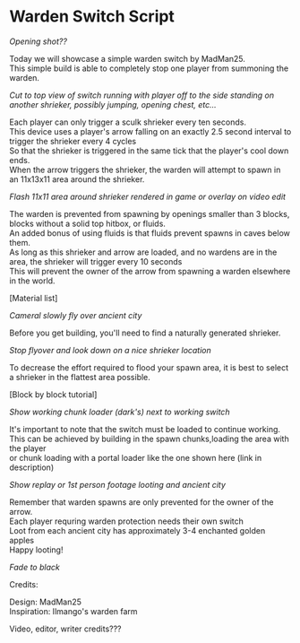 # Warden Switch Script

*Opening shot??*

Today we will showcase a simple warden switch by MadMan25.  
This simple build is able to completely stop one player from summoning the warden.  

*Cut to top view of switch running with player off to the side standing on another shrieker, possibly jumping, opening chest, etc...*

Each player can only trigger a sculk shrieker every ten seconds.  
This device uses a player's arrow falling on an exactly 2.5 second interval to trigger the shrieker every 4 cycles  
So that the shrieker is triggered in the same tick that the player's cool down ends.  
When the arrow triggers the shrieker, the warden will attempt to spawn in an 11x13x11 area around the shrieker.

*Flash 11x11 area around shrieker rendered in game or overlay on video edit*

The warden is prevented from spawning by openings smaller than 3 blocks, blocks without a solid top hitbox, or fluids.  
An added bonus of using fluids is that fluids prevent spawns in caves below them.  
As long as this shrieker and arrow are loaded, and no wardens are in the area, the shrieker will trigger every 10 seconds  
This will prevent the owner of the arrow from spawning a warden elsewhere in the world.

[Material list]

*Cameral slowly fly over ancient city*

Before you get building, you'll need to find a naturally generated shrieker.

*Stop flyover and look down on a nice shrieker location*

To decrease the effort required to flood your spawn area, it is best to select a shrieker in the flattest area possible.

[Block by block tutorial]

*Show working chunk loader (dark's) next to working switch*

It's important to note that the switch must be loaded to continue working.<br>
This can be achieved by building in the spawn chunks,loading the area with the player<br>
or chunk loading with a portal loader like the one shown here (link in description)

*Show replay or 1st person footage looting and ancient city*

Remember that warden spawns are only prevented for the owner of the arrow.  
Each player requring warden protection needs their own switch  
Loot from each ancient city has approximately 3-4 enchanted golden apples  
Happy looting!

*Fade to black*

Credits:

Design: MadMan25  
Inspiration: Ilmango's warden farm

Video, editor, writer credits???
